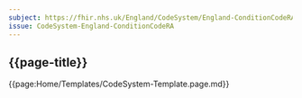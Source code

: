 ```yaml
---
subject: https://fhir.nhs.uk/England/CodeSystem/England-ConditionCodeRA
issue: CodeSystem-England-ConditionCodeRA
---
```

## {{page-title}}

{{page:Home/Templates/CodeSystem-Template.page.md}}